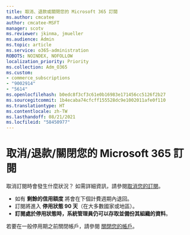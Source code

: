 ```yaml
---
title: 取消、退款或關閉您的 Microsoft 365 訂閱
ms.author: cmcatee
author: cmcatee-MSFT
manager: scotv
ms.reviewer: jkinma, jmueller
ms.audience: Admin
ms.topic: article
ms.service: o365-administration
ROBOTS: NOINDEX, NOFOLLOW
localization_priority: Priority
ms.collection: Adm_O365
ms.custom:
- commerce_subscriptions
- "9002914"
- "5614"
ms.openlocfilehash: b0edc8f3cf3c61e0b16983e171456cc5126f2b27
ms.sourcegitcommit: 1b4ecaba74cfcff155528dc9e1002011afe0f110
ms.translationtype: HT
ms.contentlocale: zh-TW
ms.lasthandoff: 08/21/2021
ms.locfileid: "58450977"
---
```

# <a name="cancelrefundclose-your-microsoft-365-subscription"></a>取消/退款/關閉您的 Microsoft 365 訂閱

取消訂閱時會發生什麼狀況？ 如需詳細資訊，請參閱[取消您的訂閱](https://docs.microsoft.com/microsoft-365/commerce/subscriptions/cancel-your-subscription?view=o365-worldwide)。

- 如有 **剩餘的信用額度** 將會在下個計費週期內退回。
- 訂閱將進入 **停用狀態 90 天**（在大多數國家或地區）。
- **訂閱處於停用狀態時，系統管理員仍可以存取並備份其組織的資料**。

若要在一般停用期之前關閉帳戶，請參閱 [關閉您的帳戶](https://docs.microsoft.com/microsoft-365/commerce/close-your-account?view=o365-worldwide)。
